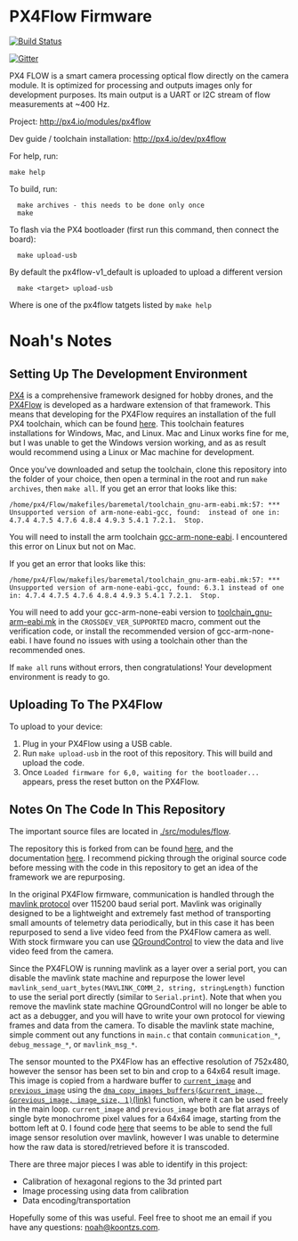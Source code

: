 # PX4Flow Firmware

[![Build Status](https://travis-ci.org/PX4/Flow.svg?branch=master)](https://travis-ci.org/PX4/Flow)

[![Gitter](https://badges.gitter.im/Join%20Chat.svg)](https://gitter.im/PX4/Firmware?utm_source=badge&utm_medium=badge&utm_campaign=pr-badge&utm_content=badge)

PX4 FLOW is a smart camera processing optical flow directly on the camera module. It is optimized for processing and outputs images only for development purposes. Its main output is a UART or I2C stream of flow measurements at ~400 Hz.

Project:
http://px4.io/modules/px4flow

Dev guide / toolchain installation:
http://px4.io/dev/px4flow

For help, run:

```
make help

```


To build, run:
```
  make archives - this needs to be done only once
  make

```

To flash via the PX4 bootloader (first run this command, then connect the board):
```
  make upload-usb
```

By default the px4flow-v1_default is uploaded to upload a different version

```
  make <target> upload-usb
```
Where <target> is one of the px4flow tatgets listed by ```make help```

# Noah's Notes

## Setting Up The Development Environment

[PX4](http://px4.io/) is a comprehensive framework designed for hobby drones, and the [PX4Flow](https://docs.px4.io/en/sensor/px4flow.html) is developed as a hardware extension of that framework. This means that developing for the PX4Flow requires an installation of the full PX4 toolchain, which can be found [here](https://dev.px4.io/en/setup/dev_env.html). This toolchain features installations for Windows, Mac, and Linux. Mac and Linux works fine for me, but I was unable to get the Windows version working, and as as result would recommend using a Linux or Mac machine for development.

Once you've downloaded and setup the toolchain, clone this repository into the folder of your choice, then open a terminal in the root and run `make archives`, then `make all`. If you get an error that looks like this:
```
/home/px4/Flow/makefiles/baremetal/toolchain_gnu-arm-eabi.mk:57: *** Unsupported version of arm-none-eabi-gcc, found:  instead of one in: 4.7.4 4.7.5 4.7.6 4.8.4 4.9.3 5.4.1 7.2.1.  Stop.
``` 
You will need to install the arm toolchain [gcc-arm-none-eabi](https://packages.ubuntu.com/en/trusty/gcc-arm-none-eabi). I encountered this error on Linux but not on Mac.

If you get an error that looks like this:
```
/home/px4/Flow/makefiles/baremetal/toolchain_gnu-arm-eabi.mk:57: *** Unsupported version of arm-none-eabi-gcc, found: 6.3.1 instead of one in: 4.7.4 4.7.5 4.7.6 4.8.4 4.9.3 5.4.1 7.2.1.  Stop.
```
You will need to add your gcc-arm-none-eabi version to [toolchain_gnu-arm-eabi.mk](./makefiles/baremetal/toolchain_gnu-arm-eabi.mk) in the `CROSSDEV_VER_SUPPORTED` macro, comment out the verification code, or install the recommended version of gcc-arm-none-eabi. I have found no issues with using a toolchain other than the recommended ones.

If `make all` runs without errors, then congratulations! Your development environment is ready to go.

## Uploading To The PX4Flow

To upload to your device:
1. Plug in your PX4Flow using a USB cable.
2. Run `make upload-usb` in the root of this repository. This will build and upload the code.
3. Once `Loaded firmware for 6,0, waiting for the bootloader...` appears, press the reset button on the PX4Flow.

## Notes On The Code In This Repository

The important source files are located in [./src/modules/flow](./src/modules/flow).

The repository this is forked from can be found [here](https://github.com/PX4/Flow), and the documentation [here](https://docs.px4.io/en/sensor/px4flow.html). I recommend picking through the original source code before messing with the code in this repository to get an idea of the framework we are repurposing. 

In the original PX4Flow firmware, communication is handled through the [mavlink protocol](http://qgroundcontrol.org/mavlink/start) over 115200 baud serial port. Mavlink was originally designed to be a lightweight and extremely fast method of transporting small amounts of telemetry data periodically, but in this case it has been repurposed to send a live video feed from the PX4Flow camera as well. With stock firmware you can use [QGroundControl](https://docs.qgroundcontrol.com/en/getting_started/download_and_install.html) to view the data and live video feed from the camera. 

Since the PX4FLOW is running mavlink as a layer over a serial port, you can disable the mavlink state machine and repurpose the lower level `mavlink_send_uart_bytes(MAVLINK_COMM_2, string, stringLength)` function to use the serial port directly (similar to `Serial.print`). Note that when you remove the mavlink state machine QGroundControl will no longer be able to act as a debugger, and you will have to write your own protocol for viewing frames and data from the camera. To disable the mavlink state machine, simple comment out any functions in `main.c` that contain `communication_*`, `debug_message_*`, or `mavlink_msg_*`.

The sensor mounted to the PX4Flow has an effective resolution of 752x480, however the sensor has been set to bin and crop to a 64x64 result image. This image is copied from a hardware buffer to [`current_image`](https://github.com/PX4/Flow/blob/master/src/modules/flow/main.c#L297) and [`previous_image`](https://github.com/PX4/Flow/blob/master/src/modules/flow/main.c#L298) using the [`dma_copy_images_buffers(&current_image, &previous_image, image_size, 1)`(link)](https://github.com/PX4/Flow/blob/master/src/modules/flow/main.c#L429) function, where it can be used freely in the main loop. `current_image` and `previous_image` both are flat arrays of single byte monochrome pixel values for a 64x64 image, starting from the bottom left at 0. I found code [here](https://github.com/PX4/Flow/blob/master/src/modules/flow/main.c#L368) that seems to be able to send the full image sensor resolution over mavlink, however I was unable to determine how the raw data is stored/retrieved before it is transcoded.

There are three major pieces I was able to identify in this project:
* Calibration of hexagonal regions to the 3d printed part
* Image processing using data from calibration
* Data encoding/transportation

Hopefully some of this was useful. Feel free to shoot me an email if you have any questions: [noah@koontzs.com](mailto:noah@koontzs.com).